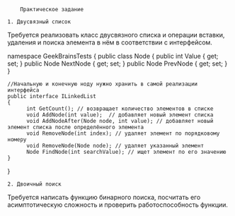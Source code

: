 		Практическое задание

	1. Двусвязный список

Требуется реализовать класс двусвязного списка и операции вставки, 
удаления и поиска элемента в нём в соответствии с интерфейсом.

namespace GeekBrainsTests
{
	public class Node
	{
    	  public int Value { get; set; }
    	  public Node NextNode { get; set; }
    	  public Node PrevNode { get; set; }
	}

	//Начальную и конечную ноду нужно хранить в самой реализации интерфейса
	public interface ILinkedList
	{
    	  int GetCount(); // возвращает количество элементов в списке
    	  void AddNode(int value);  // добавляет новый элемент списка
    	  void AddNodeAfter(Node node, int value); // добавляет новый элемент списка после определённого элемента
    	  void RemoveNode(int index); // удаляет элемент по порядковому номеру
    	  void RemoveNode(Node node); // удаляет указанный элемент
    	  Node FindNode(int searchValue); // ищет элемент по его значению
	}
}


	2. Двоичный поиск

Требуется написать функцию бинарного поиска, посчитать его асимптотическую 
сложность и проверить работоспособность функции.
